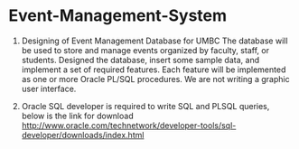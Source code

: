 # Event-Management-System
1. Designing of Event Management Database for UMBC
The database will be used to store and manage events organized by faculty, staff, or students. Designed the database, insert some sample data, and implement a set of required features. Each feature will be implemented as one or more Oracle PL/SQL procedures. We are not writing a graphic user interface. 

2. Oracle SQL developer is required to write SQL and PLSQL queries, below is the link for download
http://www.oracle.com/technetwork/developer-tools/sql-developer/downloads/index.html

